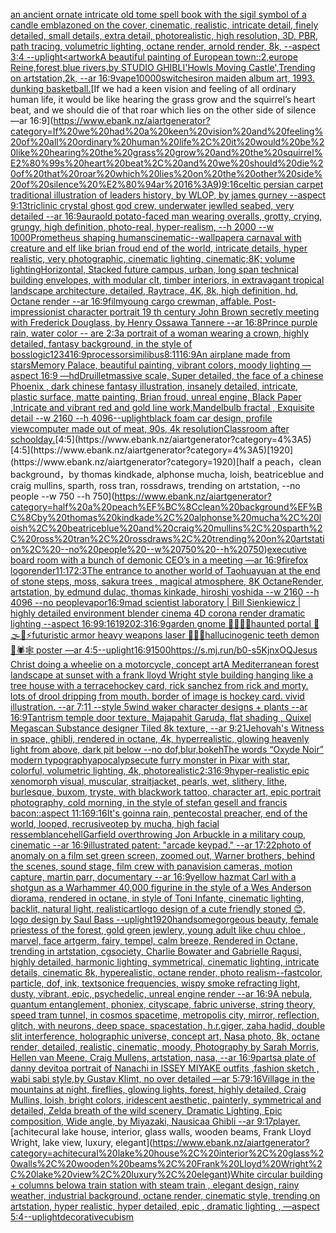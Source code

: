 [an ancient ornate intricate old tome spell book with the sigil symbol of a candle emblazoned on the cover, cinematic, realistic, intricate detail, finely detailed, small details, extra detail, photorealistic, high resolution, 3D, PBR, path tracing, volumetric lighting, octane render, arnold render, 8k, --aspect 3:4 --uplight](https://www.ebank.nz/aiartgenerator?category=an%20ancient%20ornate%20intricate%20old%20tome%20spell%20book%20with%20the%20sigil%20symbol%20of%20a%20candle%20emblazoned%20on%20the%20cover%2C%20cinematic%2C%20realistic%2C%20intricate%20detail%2C%20finely%20detailed%2C%20small%20details%2C%20extra%20detail%2C%20photorealistic%2C%20high%20resolution%2C%203D%2C%20PBR%2C%20path%20tracing%2C%20volumetric%20lighting%2C%20octane%20render%2C%20arnold%20render%2C%208k%2C%20--aspect%203%3A4%20--uplight)[<artwork](https://www.ebank.nz/aiartgenerator?category=%3Cartwork)[A beautiful painting of European town::2,europe Reine,forest,blue rivers,by STUDIO GHIBLI'Howls Moving Castle',Trending on artstation,2k, --ar 16:9](https://www.ebank.nz/aiartgenerator?category=A%20beautiful%20painting%20of%20European%20town%3A%3A2%2Ceurope%20Reine%2Cforest%2Cblue%20rivers%2Cby%20STUDIO%20GHIBLI%27Howls%20Moving%20Castle%27%2CTrending%20on%20artstation%2C2k%2C%20--ar%2016%3A9)[vape](https://www.ebank.nz/aiartgenerator?category=vape)[10000](https://www.ebank.nz/aiartgenerator?category=10000)[switches](https://www.ebank.nz/aiartgenerator?category=switches)[iron maiden album art, 1993. dunking basketball.](https://www.ebank.nz/aiartgenerator?category=iron%20maiden%20album%20art%2C%201993.%20dunking%20basketball.)[If we had a keen vision and feeling of all ordinary human life, it would be like hearing the grass grow and the squirrel’s heart beat, and we should die of that roar which lies on the other side of silence —ar 16:9](https://www.ebank.nz/aiartgenerator?category=If%20we%20had%20a%20keen%20vision%20and%20feeling%20of%20all%20ordinary%20human%20life%2C%20it%20would%20be%20like%20hearing%20the%20grass%20grow%20and%20the%20squirrel%E2%80%99s%20heart%20beat%2C%20and%20we%20should%20die%20of%20that%20roar%20which%20lies%20on%20the%20other%20side%20of%20silence%20%E2%80%94ar%2016%3A9)[9:16](https://www.ebank.nz/aiartgenerator?category=9%3A16)[celtic persian carpet traditional illustration of leaders history, by WLOP, by james gurney --aspect 9:13](https://www.ebank.nz/aiartgenerator?category=celtic%20persian%20carpet%20traditional%20illustration%20of%20leaders%20history%2C%20by%20WLOP%2C%20by%20james%20gurney%20--aspect%209%3A13)[triclinic crystal ghost god crew, underwater jewlled seabed, very detailed --ar 16:9](https://www.ebank.nz/aiartgenerator?category=triclinic%20crystal%20ghost%20god%20crew%2C%20underwater%20jewlled%20seabed%2C%20very%20detailed%20--ar%2016%3A9)[aura](https://www.ebank.nz/aiartgenerator?category=aura)[old potato-faced man wearing overalls, grotty, crying, grungy, high definition, photo-real, hyper-realism, --h 2000 --w 1000](https://www.ebank.nz/aiartgenerator?category=old%20potato-faced%20man%20wearing%20overalls%2C%20grotty%2C%20crying%2C%20grungy%2C%20high%20definition%2C%20photo-real%2C%20hyper-realism%2C%20--h%202000%20--w%201000)[Prometheus shaping humans](https://www.ebank.nz/aiartgenerator?category=Prometheus%20shaping%20humans)[cinematic](https://www.ebank.nz/aiartgenerator?category=cinematic)[--wallpaper](https://www.ebank.nz/aiartgenerator?category=--wallpaper)[a carnaval with creature and elf like brian froud end of the world, intricate details, hyper realistic, very photographic, cinematic lighting, cinematic;8K; volume lighting](https://www.ebank.nz/aiartgenerator?category=a%20carnaval%20with%20creature%20and%20elf%20like%20brian%20froud%20end%20of%20the%20world%2C%20intricate%20details%2C%20hyper%20realistic%2C%20very%20photographic%2C%20cinematic%20lighting%2C%20cinematic%3B8K%3B%20volume%20lighting)[Horizontal, Stacked future campus, urban, long span technical building envelopes, with modular clt, timber interiors, in extravagant tropical landscape architecture, detailed, Raytrace, 4K, 8k, high definition, hd, Octane render --ar 16:9](https://www.ebank.nz/aiartgenerator?category=Horizontal%2C%20Stacked%20future%20campus%2C%20urban%2C%20long%20span%20technical%20building%20envelopes%2C%20with%20modular%20clt%2C%20timber%20interiors%2C%20in%20extravagant%20tropical%20landscape%20architecture%2C%20detailed%2C%20Raytrace%2C%204K%2C%208k%2C%20high%20definition%2C%20hd%2C%20Octane%20render%20--ar%2016%3A9)[film](https://www.ebank.nz/aiartgenerator?category=film)[young cargo crewman, affable. Post-impressionist character portrait 19 th century John Brown secretly meeting with Frederick Douglass, by Henry Ossawa Tannere --ar 16:8](https://www.ebank.nz/aiartgenerator?category=young%20cargo%20crewman%2C%20affable.%20Post-impressionist%20character%20portrait%2019%20th%20century%20John%20Brown%20secretly%20meeting%20with%20Frederick%20Douglass%2C%20by%20Henry%20Ossawa%20Tannere%20--ar%2016%3A8)[Prince purple rain, water color -- are 2:3](https://www.ebank.nz/aiartgenerator?category=Prince%20purple%20rain%2C%20water%20color%20--%20are%202%3A3)[a portrait of a woman wearing a crown, highly detailed, fantasy background, in the style of bosslogic](https://www.ebank.nz/aiartgenerator?category=a%20portrait%20of%20a%20woman%20wearing%20a%20crown%2C%20highly%20detailed%2C%20fantasy%20background%2C%20in%20the%20style%20of%20bosslogic)[1234](https://www.ebank.nz/aiartgenerator?category=1234)[16:9](https://www.ebank.nz/aiartgenerator?category=16%3A9)[processor](https://www.ebank.nz/aiartgenerator?category=processor)[similibus](https://www.ebank.nz/aiartgenerator?category=similibus)[8:11](https://www.ebank.nz/aiartgenerator?category=8%3A11)[16:9](https://www.ebank.nz/aiartgenerator?category=16%3A9)[An airplane made from stars](https://www.ebank.nz/aiartgenerator?category=An%20airplane%20made%20from%20stars)[Memory Palace, beautiful painting, vibrant colors, moody lighting —aspect 16:9 —hd](https://www.ebank.nz/aiartgenerator?category=Memory%20Palace%2C%20beautiful%20painting%2C%20vibrant%20colors%2C%20moody%20lighting%20%E2%80%94aspect%2016%3A9%20%E2%80%94hd)[Druillet](https://www.ebank.nz/aiartgenerator?category=Druillet)[massive scale, Super detailed, the face of a chinese Phoenix , dark chinese fantasy illustration, insanely detailed, intricate, plastic surface, matte painting, Brian froud, unreal engine, Black Paper ,Intricate and vibrant red and gold line work,Mandelbulb fractal , Exquisite detail --w 2160  --h 4096](https://www.ebank.nz/aiartgenerator?category=massive%20scale%2C%20Super%20detailed%2C%20the%20face%20of%20a%20chinese%20Phoenix%20%2C%20dark%20chinese%20fantasy%20illustration%2C%20insanely%20detailed%2C%20intricate%2C%20plastic%20surface%2C%20matte%20painting%2C%20Brian%20froud%2C%20unreal%20engine%2C%20Black%20Paper%20%2CIntricate%20and%20vibrant%20red%20and%20gold%20line%20work%2CMandelbulb%20fractal%20%2C%20Exquisite%20detail%20--w%202160%20%20--h%204096)[--uplight](https://www.ebank.nz/aiartgenerator?category=--uplight)[black foam car design, profile view](https://www.ebank.nz/aiartgenerator?category=black%20foam%20car%20design%2C%20profile%20view)[computer made out of meat, 90s, 4k resolution](https://www.ebank.nz/aiartgenerator?category=computer%20made%20out%20of%20meat%2C%2090s%2C%204k%20resolution)[Classroom after school](https://www.ebank.nz/aiartgenerator?category=Classroom%20after%20school)[day.](https://www.ebank.nz/aiartgenerator?category=day.)[4:5](https://www.ebank.nz/aiartgenerator?category=4%3A5)[4:5](https://www.ebank.nz/aiartgenerator?category=4%3A5)[1920](https://www.ebank.nz/aiartgenerator?category=1920)[half a peach，clean background，by thomas kindkade, alphonse mucha, loish, beatriceblue and craig mullins, sparth, ross tran, rossdraws, trending on artstation, --no people --w 750 --h 750](https://www.ebank.nz/aiartgenerator?category=half%20a%20peach%EF%BC%8Cclean%20background%EF%BC%8Cby%20thomas%20kindkade%2C%20alphonse%20mucha%2C%20loish%2C%20beatriceblue%20and%20craig%20mullins%2C%20sparth%2C%20ross%20tran%2C%20rossdraws%2C%20trending%20on%20artstation%2C%20--no%20people%20--w%20750%20--h%20750)[executive board room with a bunch of demonic CEO’s  in a meeting —ar 16:9](https://www.ebank.nz/aiartgenerator?category=executive%20board%20room%20with%20a%20bunch%20of%20demonic%20CEO%E2%80%99s%20%20in%20a%20meeting%20%E2%80%94ar%2016%3A9)[firefox logo](https://www.ebank.nz/aiartgenerator?category=firefox%20logo)[render](https://www.ebank.nz/aiartgenerator?category=render)[11:17](https://www.ebank.nz/aiartgenerator?category=11%3A17)[2:3](https://www.ebank.nz/aiartgenerator?category=2%3A3)[The entrance to another world of Taohuayuan at the end of stone steps, moss, sakura trees , magical atmosphere, 8K OctaneRender, artstation, by edmund dulac, thomas kinkade, hiroshi yoshida --w 2160  --h 4096 --no people](https://www.ebank.nz/aiartgenerator?category=The%20entrance%20to%20another%20world%20of%20Taohuayuan%20at%20the%20end%20of%20stone%20steps%2C%20moss%2C%20sakura%20trees%20%2C%20magical%20atmosphere%2C%208K%20OctaneRender%2C%20artstation%2C%20by%20edmund%20dulac%2C%20thomas%20kinkade%2C%20hiroshi%20yoshida%20--w%202160%20%20--h%204096%20--no%20people)[vapor](https://www.ebank.nz/aiartgenerator?category=vapor)[16:9](https://www.ebank.nz/aiartgenerator?category=16%3A9)[mad scientist laboratory | Bill Sienkiewicz | highly detailed environment blender cinema 4D corona render dramatic lighting --aspect 16:9](https://www.ebank.nz/aiartgenerator?category=mad%20scientist%20laboratory%20%7C%20Bill%20Sienkiewicz%20%7C%20highly%20detailed%20environment%20blender%20cinema%204D%20corona%20render%20dramatic%20lighting%20--aspect%2016%3A9)[9:16](https://www.ebank.nz/aiartgenerator?category=9%3A16)[1920](https://www.ebank.nz/aiartgenerator?category=1920)[2:3](https://www.ebank.nz/aiartgenerator?category=2%3A3)[16:9](https://www.ebank.nz/aiartgenerator?category=16%3A9)[garden gnome 🚧🗿🧩🎲haunted portal 🥥🌫🫧⚡️futuristic armor heavy weapons laser 🌈✨🍄hallucinogenic teeth demon 🦑🕷🕸 poster —ar 4:5](https://www.ebank.nz/aiartgenerator?category=garden%20gnome%20%F0%9F%9A%A7%F0%9F%97%BF%F0%9F%A7%A9%F0%9F%8E%B2haunted%20portal%20%F0%9F%A5%A5%F0%9F%8C%AB%F0%9F%AB%A7%E2%9A%A1%EF%B8%8Ffuturistic%20armor%20heavy%20weapons%20laser%20%F0%9F%8C%88%E2%9C%A8%F0%9F%8D%84hallucinogenic%20teeth%20demon%20%F0%9F%A6%91%F0%9F%95%B7%F0%9F%95%B8%20poster%20%E2%80%94ar%204%3A5)[--uplight](https://www.ebank.nz/aiartgenerator?category=--uplight)[16:9](https://www.ebank.nz/aiartgenerator?category=16%3A9)[1500](https://www.ebank.nz/aiartgenerator?category=1500)[<https://s.mj.run/b0-s5KjnxOQ>](https://www.ebank.nz/aiartgenerator?category=%3Chttps%3A//s.mj.run/b0-s5KjnxOQ%3E)[Jesus Christ doing a wheelie on a motorcycle, concept art](https://www.ebank.nz/aiartgenerator?category=Jesus%20Christ%20doing%20a%20wheelie%20on%20a%20motorcycle%2C%20concept%20art)[A Mediterranean forest landscape at sunset with a frank lloyd Wright style building hanging like a tree house with a terrace](https://www.ebank.nz/aiartgenerator?category=A%20Mediterranean%20forest%20landscape%20at%20sunset%20with%20a%20frank%20lloyd%20Wright%20style%20building%20hanging%20like%20a%20tree%20house%20with%20a%20terrace)[hockey card, rick sanchez from rick and morty. lots of drool dripping from mouth. border of image is hockey card. vivid illustration. --ar 7:11 --style 5](https://www.ebank.nz/aiartgenerator?category=hockey%20card%2C%20rick%20sanchez%20from%20rick%20and%20morty.%20lots%20of%20drool%20dripping%20from%20mouth.%20border%20of%20image%20is%20hockey%20card.%20vivid%20illustration.%20--ar%207%3A11%20--style%205)[wind waker character designs + plants --ar 16:9](https://www.ebank.nz/aiartgenerator?category=wind%20waker%20character%20designs%20%2B%20plants%20--ar%2016%3A9)[Tantrism temple door texture, Majapahit Garuda, flat shading , Quixel Megascan Substance designer Tiled 8k texture, --ar 9:21](https://www.ebank.nz/aiartgenerator?category=Tantrism%20temple%20door%20texture%2C%20Majapahit%20Garuda%2C%20flat%20shading%20%2C%20Quixel%20Megascan%20Substance%20designer%20Tiled%208k%20texture%2C%20--ar%209%3A21)[Jehovah's Witness in space, ghibli, rendered in octane, 4k, hyperrealistic, glowing heavenly light from above, dark pit below --no dof,blur,bokeh](https://www.ebank.nz/aiartgenerator?category=Jehovah%27s%20Witness%20in%20space%2C%20ghibli%2C%20rendered%20in%20octane%2C%204k%2C%20hyperrealistic%2C%20glowing%20heavenly%20light%20from%20above%2C%20dark%20pit%20below%20--no%20dof%2Cblur%2Cbokeh)[The words “Oxyde Noir” modern typography](https://www.ebank.nz/aiartgenerator?category=The%20words%20%E2%80%9COxyde%20Noir%E2%80%9D%20modern%20typography)[apocalypse](https://www.ebank.nz/aiartgenerator?category=apocalypse)[cute furry monster in Pixar with star, colorful, volumetric lighting, 4k, photorealistic](https://www.ebank.nz/aiartgenerator?category=cute%20furry%20monster%20in%20Pixar%20with%20star%2C%20colorful%2C%20volumetric%20lighting%2C%204k%2C%20photorealistic)[2:3](https://www.ebank.nz/aiartgenerator?category=2%3A3)[16:9](https://www.ebank.nz/aiartgenerator?category=16%3A9)[hyper-realistic epic xenomorph visual,  muscular, straitjacket, pearls, wet, slithery, lithe, burlesque, buxom, tryste, with blackwork tattoo, character art, epic portrait photography, cold morning, in the style of stefan gesell and francis bacon::aspect 11:16](https://www.ebank.nz/aiartgenerator?category=hyper-realistic%20epic%20xenomorph%20visual%2C%20%20muscular%2C%20straitjacket%2C%20pearls%2C%20wet%2C%20slithery%2C%20lithe%2C%20burlesque%2C%20buxom%2C%20tryste%2C%20with%20blackwork%20tattoo%2C%20character%20art%2C%20epic%20portrait%20photography%2C%20cold%20morning%2C%20in%20the%20style%20of%20stefan%20gesell%20and%20francis%20bacon%3A%3Aaspect%2011%3A16)[9:16](https://www.ebank.nz/aiartgenerator?category=9%3A16)[It's goinna rain, pentecostal preacher, end of the world, looped, recrusive](https://www.ebank.nz/aiartgenerator?category=It%27s%20goinna%20rain%2C%20pentecostal%20preacher%2C%20end%20of%20the%20world%2C%20looped%2C%20recrusive)[otep by mucha, high facial ressemblance](https://www.ebank.nz/aiartgenerator?category=otep%20by%20mucha%2C%20high%20facial%20ressemblance)[hell](https://www.ebank.nz/aiartgenerator?category=hell)[Garfield overthrowing Jon Arbuckle in a military coup, cinematic --ar 16:9](https://www.ebank.nz/aiartgenerator?category=Garfield%20overthrowing%20Jon%20Arbuckle%20in%20a%20military%20coup%2C%20cinematic%20--ar%2016%3A9)[illustrated patent: "arcade keypad."  --ar 17:22](https://www.ebank.nz/aiartgenerator?category=illustrated%20patent%3A%20%22arcade%20keypad.%22%20%20--ar%2017%3A22)[photo of anomaly on a film set green screen, zoomed out, Warner brothers, behind the scenes, sound stage, film crew with panavision cameras, motion capture, martin parr, documentary --ar 16:9](https://www.ebank.nz/aiartgenerator?category=photo%20of%20anomaly%20on%20a%20film%20set%20green%20screen%2C%20zoomed%20out%2C%20Warner%20brothers%2C%20behind%20the%20scenes%2C%20sound%20stage%2C%20film%20crew%20with%20panavision%20cameras%2C%20motion%20capture%2C%20martin%20parr%2C%20documentary%20--ar%2016%3A9)[yellow hazmat Carl with a shotgun as a Warhammer 40,000 figurine in the style of a Wes Anderson diorama, rendered in octane, in style of Toni Infante, cinematic lighting, backlit, natural light, realistic](https://www.ebank.nz/aiartgenerator?category=yellow%20hazmat%20Carl%20with%20a%20shotgun%20as%20a%20Warhammer%2040%2C000%20figurine%20in%20the%20style%20of%20a%20Wes%20Anderson%20diorama%2C%20rendered%20in%20octane%2C%20in%20style%20of%20Toni%20Infante%2C%20cinematic%20lighting%2C%20backlit%2C%20natural%20light%2C%20realistic)[art](https://www.ebank.nz/aiartgenerator?category=art)[logo design of a cute friendly stoned 😊, logo design by Saul Bass --uplight](https://www.ebank.nz/aiartgenerator?category=logo%20design%20of%20a%20cute%20friendly%20stoned%20%F0%9F%98%8A%2C%20logo%20design%20by%20Saul%20Bass%20--uplight)[1920](https://www.ebank.nz/aiartgenerator?category=1920)[handsome](https://www.ebank.nz/aiartgenerator?category=handsome)[gorgeous beauty, female priestess of the forest, gold green jewlery, young adult like chuu chloe , marvel, face artgerm, fairy, tempel, calm breeze, Rendered in Octane, trending in artstation, cgsociety, Charlie Bowater and Gabrielle Ragusi, highly detailed, harmonic lighting, symmetrical, cinematic lighting, intricate details, cinematic 8k, hyperealistic, octane render, photo realism](https://www.ebank.nz/aiartgenerator?category=gorgeous%20beauty%2C%20female%20priestess%20of%20the%20forest%2C%20gold%20green%20jewlery%2C%20young%20adult%20like%20chuu%20chloe%20%2C%20marvel%2C%20face%20artgerm%2C%20fairy%2C%20tempel%2C%20calm%20breeze%2C%20Rendered%20in%20Octane%2C%20trending%20in%20artstation%2C%20cgsociety%2C%20Charlie%20Bowater%20and%20Gabrielle%20Ragusi%2C%20highly%20detailed%2C%20harmonic%20lighting%2C%20symmetrical%2C%20cinematic%20lighting%2C%20intricate%20details%2C%20cinematic%208k%2C%20hyperealistic%2C%20octane%20render%2C%20photo%20realism)[--fast](https://www.ebank.nz/aiartgenerator?category=--fast)[color, particle, dof, ink, text](https://www.ebank.nz/aiartgenerator?category=color%2C%20particle%2C%20dof%2C%20ink%2C%20text)[sonice frequencies, wispy smoke refracting light, dusty, vibrant, epic, psychedelic, unreal engine render --ar 16:9](https://www.ebank.nz/aiartgenerator?category=sonice%20frequencies%2C%20wispy%20smoke%20refracting%20light%2C%20dusty%2C%20vibrant%2C%20epic%2C%20psychedelic%2C%20unreal%20engine%20render%20--ar%2016%3A9)[A nebula, quantum entanglement, phoniex, cityscape, fabric universe, string theory, speed tram tunnel, in cosmos spacetime, metropolis city, mirror, reflection, glitch, with neurons, deep space, spacestation, h.r.giger, zaha hadid, double slit interference, holographic universe, concept art, Nasa photo, 8k, octane render, detailed, realistic, cinematic, moody, Photography by Sarah Morris, Hellen van Meene, Craig Mullens, artstation, nasa, --ar 16:9](https://www.ebank.nz/aiartgenerator?category=A%20nebula%2C%20quantum%20entanglement%2C%20phoniex%2C%20cityscape%2C%20fabric%20universe%2C%20string%20theory%2C%20speed%20tram%20tunnel%2C%20in%20cosmos%20spacetime%2C%20metropolis%20city%2C%20mirror%2C%20reflection%2C%20glitch%2C%20with%20neurons%2C%20deep%20space%2C%20spacestation%2C%20h.r.giger%2C%20zaha%20hadid%2C%20double%20slit%20interference%2C%20holographic%20universe%2C%20concept%20art%2C%20Nasa%20photo%2C%208k%2C%20octane%20render%2C%20detailed%2C%20realistic%2C%20cinematic%2C%20moody%2C%20Photography%20by%20Sarah%20Morris%2C%20Hellen%20van%20Meene%2C%20Craig%20Mullens%2C%20artstation%2C%20nasa%2C%20--ar%2016%3A9)[parts](https://www.ebank.nz/aiartgenerator?category=parts)[a plate of danny devito](https://www.ebank.nz/aiartgenerator?category=a%20plate%20of%20danny%20devito)[a portrait of Nanachi  in ISSEY MIYAKE  outfits  ,fashion sketch  , wabi sabi style,by Gustav Klimt, no over detailed —ar 5:7](https://www.ebank.nz/aiartgenerator?category=a%20portrait%20of%20Nanachi%20%20in%20ISSEY%20MIYAKE%20%20outfits%20%20%2Cfashion%20sketch%20%20%2C%20wabi%20sabi%20style%2Cby%20Gustav%20Klimt%2C%20no%20over%20detailed%20%E2%80%94ar%205%3A7)[9:16](https://www.ebank.nz/aiartgenerator?category=9%3A16)[Village in the mountains at night, fireflies, glowing lights, forest, highly detailed, Craig Mullins, loish, bright colors, iridescent aesthetic, painterly, symmetrical and detailed, Zelda breath of the wild scenery, Dramatic Lighting, Epic composition, Wide angle, by Miyazaki, Nausicaa Ghibli  --ar 9:17](https://www.ebank.nz/aiartgenerator?category=Village%20in%20the%20mountains%20at%20night%2C%20fireflies%2C%20glowing%20lights%2C%20forest%2C%20highly%20detailed%2C%20Craig%20Mullins%2C%20loish%2C%20bright%20colors%2C%20iridescent%20aesthetic%2C%20painterly%2C%20symmetrical%20and%20detailed%2C%20Zelda%20breath%20of%20the%20wild%20scenery%2C%20Dramatic%20Lighting%2C%20Epic%20composition%2C%20Wide%20angle%2C%20by%20Miyazaki%2C%20Nausicaa%20Ghibli%20%20--ar%209%3A17)[player.](https://www.ebank.nz/aiartgenerator?category=player.)[achitecural lake house, interior, glass walls, wooden beams, Frank Lloyd Wright, lake view, luxury, elegant](https://www.ebank.nz/aiartgenerator?category=achitecural%20lake%20house%2C%20interior%2C%20glass%20walls%2C%20wooden%20beams%2C%20Frank%20Lloyd%20Wright%2C%20lake%20view%2C%20luxury%2C%20elegant)[White circular building + columns below](https://www.ebank.nz/aiartgenerator?category=White%20circular%20building%20%2B%20columns%20below)[a train station with steam train , elegant design, rainy weather, industrial background, octane render, cinematic style, trending on artstation, hyper realistic, hyper detailed, epic , dramatic lighting , —aspect 5:4](https://www.ebank.nz/aiartgenerator?category=a%20train%20station%20with%20steam%20train%20%2C%20elegant%20design%2C%20rainy%20weather%2C%20industrial%20background%2C%20octane%20render%2C%20cinematic%20style%2C%20trending%20on%20artstation%2C%20hyper%20realistic%2C%20hyper%20detailed%2C%20epic%20%2C%20dramatic%20lighting%20%2C%20%E2%80%94aspect%205%3A4)[--uplight](https://www.ebank.nz/aiartgenerator?category=--uplight)[decorative](https://www.ebank.nz/aiartgenerator?category=decorative)[cubism](https://www.ebank.nz/aiartgenerator?category=cubism)